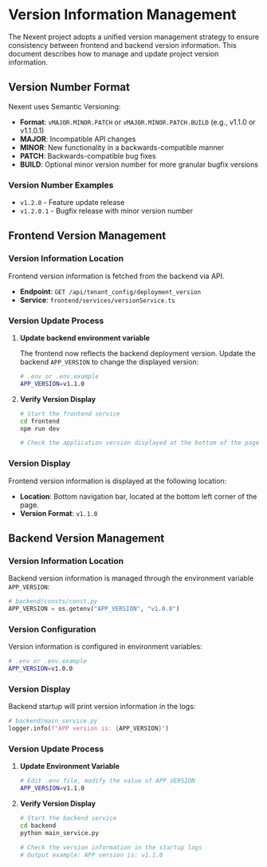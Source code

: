 # Version Information Management

The Nexent project adopts a unified version management strategy to ensure consistency between frontend and backend version information. This document describes how to manage and update project version information.

## Version Number Format

Nexent uses Semantic Versioning:

- **Format**: `vMAJOR.MINOR.PATCH` or `vMAJOR.MINOR.PATCH.BUILD` (e.g., v1.1.0 or v1.1.0.1)
- **MAJOR**: Incompatible API changes
- **MINOR**: New functionality in a backwards-compatible manner
- **PATCH**: Backwards-compatible bug fixes
- **BUILD**: Optional minor version number for more granular bugfix versions

### Version Number Examples

- `v1.2.0` - Feature update release
- `v1.2.0.1` - Bugfix release with minor version number

## Frontend Version Management

### Version Information Location

Frontend version information is fetched from the backend via API.

- **Endpoint**: `GET /api/tenant_config/deployment_version`
- **Service**: `frontend/services/versionService.ts`

### Version Update Process

1. **Update backend environment variable**

   The frontend now reflects the backend deployment version. Update the backend `APP_VERSION` to change the displayed version:

   ```bash
   # .env or .env.example
   APP_VERSION=v1.1.0
   ```

2. **Verify Version Display**

   ```bash
   # Start the frontend service
   cd frontend
   npm run dev

   # Check the application version displayed at the bottom of the page
   ```

### Version Display

Frontend version information is displayed at the following location:

- **Location**: Bottom navigation bar, located at the bottom left corner of the page.
- **Version Format**: `v1.1.0`

## Backend Version Management

### Version Information Location

Backend version information is managed through the environment variable `APP_VERSION`:

```python
# backend/consts/const.py
APP_VERSION = os.getenv("APP_VERSION", "v1.0.0")
```

### Version Configuration

Version information is configured in environment variables:

```bash
# .env or .env.example
APP_VERSION=v1.0.0
```

### Version Display

Backend startup will print version information in the logs:

```python
# backend/main_service.py
logger.info(f"APP version is: {APP_VERSION}")
```

### Version Update Process

1. **Update Environment Variable**

   ```bash
   # Edit .env file, modify the value of APP_VERSION
   APP_VERSION=v1.1.0
   ```

2. **Verify Version Display**

   ```bash
   # Start the backend service
   cd backend
   python main_service.py

   # Check the version information in the startup logs
   # Output example: APP version is: v1.1.0
   ```
